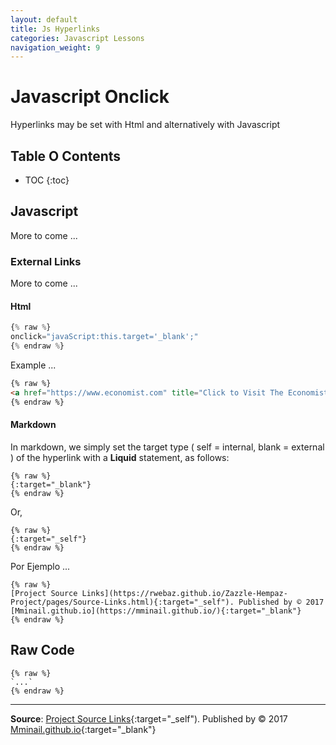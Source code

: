 ```yaml
---
layout: default
title: Js Hyperlinks
categories: Javascript Lessons
navigation_weight: 9
---
```

# Javascript Onclick

Hyperlinks may be set with Html and alternatively with Javascript

## Table O Contents

- TOC
{:toc}

## Javascript 

More to come ...

### External Links

More to come ...

#### Html

```javascript
{% raw %}
onclick="javaScript:this.target='_blank';"
{% endraw %}
```

Example ...

```html
{% raw %}
<a href="https://www.economist.com" title="Click to Visit The Economist Magazine" onclick="javaScript:this.target='_blank';">The Economist Magazine</a>
{% endraw %}
```

#### Markdown

In markdown, we simply set the target type ( self = internal, blank = external ) of the hyperlink with a **Liquid** statement, as follows:

```liquid
{% raw %}
{:target="_blank"}
{% endraw %}
```

Or,

```liquid
{% raw %}
{:target="_self"}
{% endraw %}
```

Por Ejemplo ...

```liquid
{% raw %}
[Project Source Links](https://rwebaz.github.io/Zazzle-Hempaz-Project/pages/Source-Links.html){:target="_self"). Published by © 2017 [Mminail.github.io](https://mminail.github.io/){:target="_blank"}
{% endraw %}
```

## Raw Code

```liquid
{% raw %}
`...`
{% endraw %}
```

***

**Source**: [Project Source Links](https://rwebaz.github.io/Zazzle-Hempaz-Project/pages/Source-Links.html){:target="_self"). Published by © 2017 [Mminail.github.io](https://mminail.github.io/){:target="_blank"}

